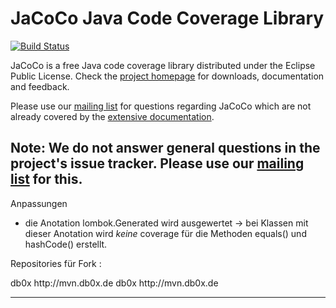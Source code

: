 JaCoCo Java Code Coverage Library
=================================

[![Build Status](https://travis-ci.org/jacoco/jacoco.svg?branch=master)](https://travis-ci.org/jacoco/jacoco)

JaCoCo is a free Java code coverage library distributed under the Eclipse Public
License. Check the [project homepage](http://www.jacoco.org/jacoco)
for downloads, documentation and feedback.

Please use our [mailing list](https://groups.google.com/forum/?fromgroups=#!forum/jacoco)
for questions regarding JaCoCo which are not already covered by the
[extensive documentation](http://www.jacoco.org/jacoco/trunk/doc/).

Note: We do not answer general questions in the project's issue tracker. Please use our [mailing list](https://groups.google.com/forum/?fromgroups=#!forum/jacoco) for this.
-------------------------------------------------------------------------

Anpassungen 
 - die Anotation lombok.Generated wird ausgewertet -> bei Klassen mit dieser Anotation wird _keine_ coverage für die Methoden equals() und hashCode() erstellt.

Repositories für Fork : 

<repository>
	<id>db0x</id>
	<url>http://mvn.db0x.de</url>
</repository>

<pluginRepository>
	<id>db0x</id>
	<url>http://mvn.db0x.de</url>
</pluginRepository>

-------------------------------------------------------------------------
